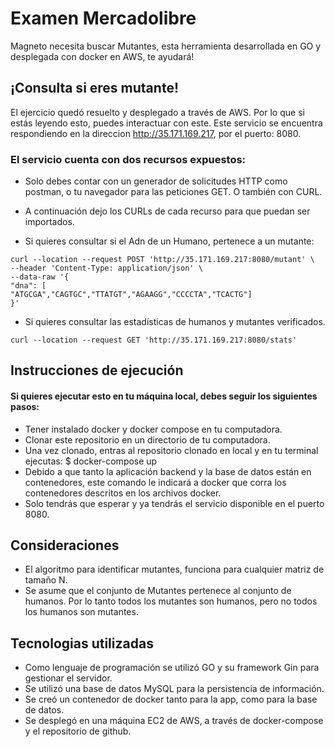 # Examen Mercadolibre

Magneto necesita buscar Mutantes, esta herramienta desarrollada en GO y desplegada con docker en AWS, te ayudará!  


## ¡Consulta si eres mutante!

El ejercicio quedó resuelto y desplegado a través de AWS. Por lo que si estás leyendo esto, puedes interactuar con este.
Este servicio se encuentra respondiendo en la direccion http://35.171.169.217, por el puerto: 8080.

### El servicio cuenta con dos recursos expuestos:

- Solo debes contar con un generador de solicitudes HTTP como postman, o tu navegador para las peticiones GET. O también con CURL.
- A continuación dejo los CURLs de cada recurso para que puedan ser importados.

- Si quieres consultar si el Adn de un Humano, pertenece a un mutante: 

```
curl --location --request POST 'http://35.171.169.217:8080/mutant' \
--header 'Content-Type: application/json' \
--data-raw '{
"dna": [
"ATGCGA","CAGTGC","TTATGT","AGAAGG","CCCCTA","TCACTG"]
}'
```

- Si quieres consultar las estadísticas de humanos y mutantes verificados.

```
curl --location --request GET 'http://35.171.169.217:8080/stats'
```

## Instrucciones de ejecución

#### Si quieres ejecutar esto en tu máquina local, debes seguir los siguientes pasos:

- Tener instalado docker y docker compose en tu computadora.
- Clonar este repositorio en un directorio de tu computadora.
- Una vez clonado, entras al repositorio clonado en local y en tu terminal ejecutas: $ docker-compose up
- Debido a que tanto la aplicación backend y la base de datos están en contenedores, este comando le indicará a docker que corra los contenedores descritos en los archivos docker.
- Solo tendrás que esperar y ya tendrás el servicio disponible en el puerto 8080.

## Consideraciones

- El algoritmo para identificar mutantes, funciona para cualquier matriz de tamaño N.
- Se asume que el conjunto de Mutantes pertenece al conjunto de humanos. Por lo tanto todos los mutantes son humanos, pero no todos los humanos son mutantes.

## Tecnologias utilizadas

- Como lenguaje de programación se utilizó GO y su framework Gin para gestionar el servidor.
- Se utilizó una base de datos MySQL para la persistencia de información.
- Se creó un contenedor de docker tanto para la app, como para la base de datos.
- Se desplegó en una máquina EC2 de AWS, a través de docker-compose y el repositorio de github.
